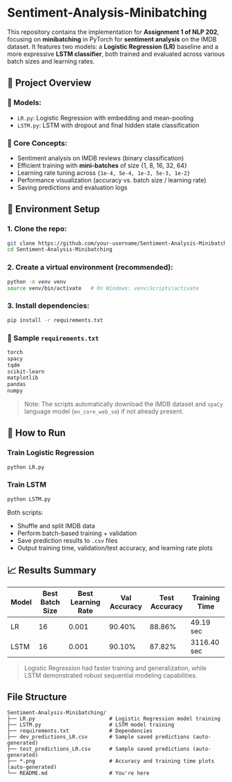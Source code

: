 # Sentiment-Analysis-Minibatching

This repository contains the implementation for **Assignment 1 of NLP 202**, focusing on **minibatching** in PyTorch for **sentiment analysis** on the IMDB dataset. It features two models: a **Logistic Regression (LR)** baseline and a more expressive **LSTM classifier**, both trained and evaluated across various batch sizes and learning rates.

## 📁 Project Overview

### 🧠 Models:
- `LR.py`: Logistic Regression with embedding and mean-pooling
- `LSTM.py`: LSTM with dropout and final hidden state classification

### 🎯 Core Concepts:
- Sentiment analysis on IMDB reviews (binary classification)
- Efficient training with **mini-batches** of size {1, 8, 16, 32, 64}
- Learning rate tuning across `{1e-4, 5e-4, 1e-3, 5e-3, 1e-2}`
- Performance visualization (accuracy vs. batch size / learning rate)
- Saving predictions and evaluation logs

## 🔧 Environment Setup

### 1. Clone the repo:
```bash
git clone https://github.com/your-username/Sentiment-Analysis-Minibatching.git
cd Sentiment-Analysis-Minibatching
```

### 2. Create a virtual environment (recommended):
```bash
python -m venv venv
source venv/bin/activate   # On Windows: venv\Scripts\activate
```

### 3. Install dependencies:
```bash
pip install -r requirements.txt
```

### 📝 Sample `requirements.txt`
```txt
torch
spacy
tqdm
scikit-learn
matplotlib
pandas
numpy
```

> Note: The scripts automatically download the IMDB dataset and `spaCy` language model (`en_core_web_sm`) if not already present.

## 🚀 How to Run

### Train Logistic Regression
```bash
python LR.py
```

### Train LSTM
```bash
python LSTM.py
```

Both scripts:
- Shuffle and split IMDB data
- Perform batch-based training + validation
- Save prediction results to `.csv` files
- Output training time, validation/test accuracy, and learning rate plots

## 📈 Results Summary

| Model | Best Batch Size | Best Learning Rate | Val Accuracy | Test Accuracy | Training Time |
|-------|------------------|--------------------|--------------|----------------|----------------|
| LR    | 16               | 0.001              | 90.40%       | 88.86%         | 49.19 sec      |
| LSTM  | 16               | 0.001              | 90.10%       | 87.82%         | 3116.40 sec    |

> Logistic Regression had faster training and generalization, while LSTM demonstrated robust sequential modeling capabilities.

## File Structure

```
Sentiment-Analysis-Minibatching/
├── LR.py                        # Logistic Regression model training
├── LSTM.py                      # LSTM model training
├── requirements.txt             # Dependencies
├── dev_predictions_LR.csv       # Sample saved predictions (auto-generated)
├── test_predictions_LR.csv      # Sample saved predictions (auto-generated)
├── *.png                        # Accuracy and training time plots (auto-generated)
└── README.md                    # You're here
```
